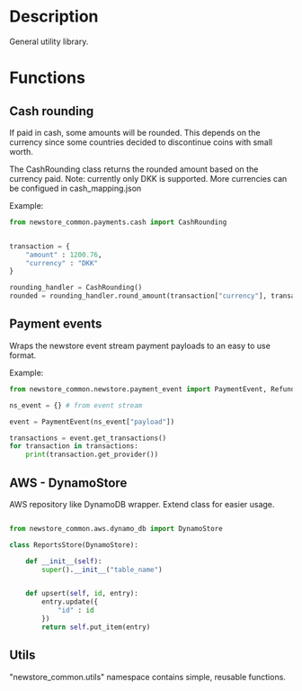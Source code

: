 # Description

General utility library.

# Functions

## Cash rounding

If paid in cash, some amounts will be rounded. This depends on the currency since some countries decided to discontinue coins with small worth.

The CashRounding class returns the rounded amount based on the currency paid. Note: currently only DKK is supported. More currencies can be configued in cash_mapping.json

Example:

```python
from newstore_common.payments.cash import CashRounding


transaction = {
    "amount" : 1200.76,
    "currency" : "DKK"
}

rounding_handler = CashRounding()
rounded = rounding_handler.round_amount(transaction["currency"], transaction["amount"]) # shpuld be 1201.00 for DKK

```


## Payment events

Wraps the newstore event stream payment payloads to an easy to use format.

Example:

````python
from newstore_common.newstore.payment_event import PaymentEvent, RefundEvent

ns_event = {} # from event stream

event = PaymentEvent(ns_event["payload"])

transactions = event.get_transactions()
for transaction in transactions:
    print(transaction.get_provider())

````


## AWS - DynamoStore
AWS repository like DynamoDB wrapper. Extend class for easier usage.

```python

from newstore_common.aws.dynamo_db import DynamoStore

class ReportsStore(DynamoStore):

    def __init__(self):
        super().__init__("table_name")


    def upsert(self, id, entry):
        entry.update({
            "id" : id
        })     
        return self.put_item(entry)

```

## Utils
"newstore_common.utils" namespace contains simple, reusable functions.